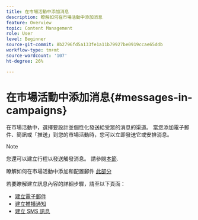 ```yaml
---
title: 在市場活動中添加消息
description: 瞭解如何在市場活動中添加消息
feature: Overview
topic: Content Management
role: User
level: Beginner
source-git-commit: 8b2796fd5a133fe1a11b79927be0919ccae65ddb
workflow-type: tm+mt
source-wordcount: '107'
ht-degree: 26%

---
```



# 在市場活動中添加消息{#messages-in- campaigns}

在市場活動中，選擇要設計並個性化發送給受眾的消息的渠道。 當您添加電子郵件、簡訊或「推送」到您的市場活動時，您可以立即發送它或安排消息。

>[!NOTE]
>您還可以建立行程以發送觸發消息。 請參閱[本節](messages-in-journeys.md).

瞭解如何在市場活動中添加和配置郵件 [此部分](../campaigns/create-campaign.md)

若要瞭解建立訊息內容的詳細步驟，請至以下頁面：

* [建立電子郵件](create-email.md)
* [建立推播通知](create-push.md)
* [建立 SMS 訊息](create-sms.md)
